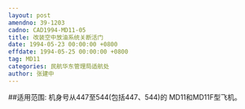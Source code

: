 ```yaml
---
layout: post
amendno: 39-1203
cadno: CAD1994-MD11-05
title: 改装空中放油系统关断活门
date: 1994-05-23 00:00:00 +0800
effdate: 1994-05-25 00:00:00 +0800
tag: MD11
categories: 民航华东管理局适航处
author: 张建中
---
```


##适用范围:
机身号从447至544(包括447、544)的 MD11和MD11F型飞机。

